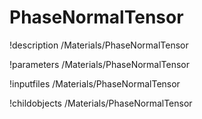 <!-- MOOSE Documentation Stub: Remove this when content is added. -->

# PhaseNormalTensor
!description /Materials/PhaseNormalTensor

!parameters /Materials/PhaseNormalTensor

!inputfiles /Materials/PhaseNormalTensor

!childobjects /Materials/PhaseNormalTensor
